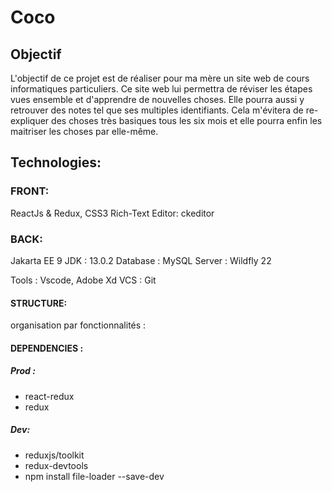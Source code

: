 # Coco


## Objectif 

L'objectif de ce projet est de réaliser pour ma mère un site web de cours informatiques particuliers. Ce site web lui permettra de réviser les étapes vues ensemble et d'apprendre de nouvelles choses. Elle pourra aussi y retrouver des notes tel que ses multiples identifiants. Cela m'évitera de re-expliquer des choses très basiques tous les six mois et elle pourra enfin les maitriser les choses par elle-même.


## Technologies:
### FRONT:
ReactJs & Redux, CSS3
Rich-Text Editor: ckeditor 
 
 
 
### BACK:
Jakarta EE 9
JDK : 13.0.2
Database : MySQL
Server : Wildfly 22
 
Tools : Vscode, Adobe Xd
VCS : Git



#### STRUCTURE:
organisation par fonctionnalités :



#### DEPENDENCIES : 
##### Prod : 
* react-redux
* redux

##### Dev: 
* reduxjs/toolkit
* redux-devtools
* npm install file-loader --save-dev
